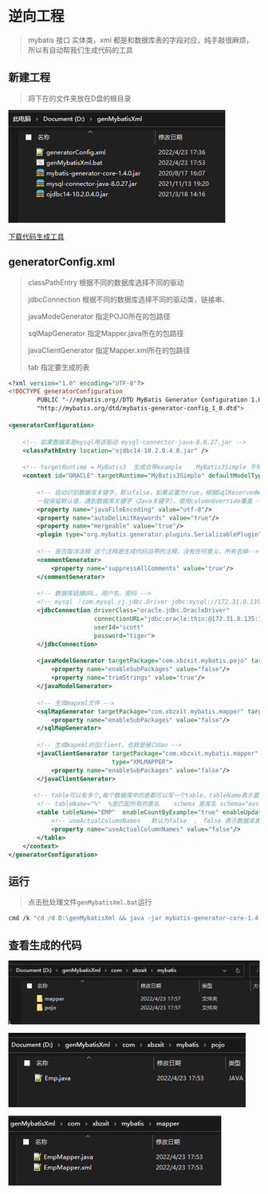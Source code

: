# 逆向工程

> mybatis 接口 实体类，xml 都是和数据库表的字段对应，纯手敲很麻烦，所以有自动帮我们生成代码的工具

## 新建工程

> 将下在的文件夹放在D盘的根目录

![image.png](./assets/1650708087559-image.png)

[下载代码生成工具](https://pan.baidu.com/s/1GA5Q73_A-0fqSNOyruDWAA?pwd=f2ng)

## generatorConfig.xml

> classPathEntry 根据不同的数据库选择不同的驱动
>
> jdbcConnection 根据不同的数据库选择不同的驱动类，链接串、
>
> javaModeGenerator 指定POJO所在的包路径
>
> sqlMapGenerator  指定Mapper.java所在的包路径
>
> javaClientGenerator  指定Mapper.xml所在的包路径
>
> tab 指定要生成的表

```xml
<?xml version="1.0" encoding="UTF-8"?>
<!DOCTYPE generatorConfiguration
        PUBLIC "-//mybatis.org//DTD MyBatis Generator Configuration 1.0//EN"
        "http://mybatis.org/dtd/mybatis-generator-config_1_0.dtd">

<generatorConfiguration>
  
    <!-- 如果数据库是mysql用该驱动 mysql-connector-java-8.0.27.jar -->
    <classPathEntry location="ojdbc14-10.2.0.4.0.jar" />

    <!-- targetRuntime = MyBatis3  生成会带example    MyBatis3Simple 不带example  -->
    <context id="ORACLE" targetRuntime="MyBatis3Simple" defaultModelType="flat">

        <!-- 自动识别数据库关键字，默认false，如果设置为true，根据SqlReservedWords中定义的关键字列表；
        一般保留默认值，遇到数据库关键字（Java关键字），使用columnOverride覆盖 -->
        <property name="javaFileEncoding" value="utf-8"/>
        <property name="autoDelimitKeywords" value="true"/>
        <property name="mergeable" value="true"/>
        <plugin type="org.mybatis.generator.plugins.SerializablePlugin"/>

        <!-- 是否取消注释 这个注释是生成代码自带的注释，没有任何意义，所有去掉-->
        <commentGenerator>
            <property name="suppressAllComments" value="true"/>
        </commentGenerator>
  
		<!-- 数据库链接URL、用户名、密码 -->
        <!-- mysql ：com.mysql.cj.jdbc.Driver jdbc:mysql://172.31.0.135:3306/mybatis_mysql -->
        <jdbcConnection driverClass="oracle.jdbc.OracleDriver"
                        connectionURL="jdbc:oracle:thin:@172.31.0.135:1521/orcl"
                        userId="scott"
                        password="tiger">
        </jdbcConnection>

        <javaModelGenerator targetPackage="com.xbzxit.mybatis.pojo" targetProject="./">
            <property name="enableSubPackages" value="false"/>
            <property name="trimStrings" value="true"/>
        </javaModelGenerator>

        <!-- 生成mapxml文件 -->
        <sqlMapGenerator targetPackage="com.xbzxit.mybatis.mapper" targetProject="./">
            <property name="enableSubPackages" value="false"/>
        </sqlMapGenerator>

        <!-- 生成mapxml对应client，也就是接口dao -->
        <javaClientGenerator targetPackage="com.xbzxit.mybatis.mapper" targetProject="./"
                             type="XMLMAPPER">
            <property name="enableSubPackages" value="false"/>
        </javaClientGenerator>

       <!-- table可以有多个,每个数据库中的表都可以写一个table，tableName表示要匹配的数据库表,也可以在tableName属性中通过使用%通配符来匹配所有数据库表,只有匹配的表才会自动生成文件 -->
        <!-- tableName="%"  %是匹配所有的表名    schema 是库名 schema="exchangeDb"-->
        <table tableName="EMP"  enableCountByExample="true" enableUpdateByExample="true" enableDeleteByExample="true" enableSelectByExample="true" selectByExampleQueryId="true" >
            <!-- useActualColumnNames   默认为false  ， false 表示数据库表名、字段使用下划线组成， 默认生成驼峰 ；  true  如果是true 表示生成java类和数据一模一样 （切记：设计数据库不用匈牙利命名和下划线汇合使用） -->
            <property name="useActualColumnNames" value="false"/>
        </table>
    </context>
</generatorConfiguration>
```

## 运行

> 点击批处理文件`genMybatisXml.bat`运行

```bash
cmd /k "cd /d D:\genMybatisXml && java -jar mybatis-generator-core-1.4.0.jar -configfile generatorConfig.xml -overwrite"
```

## 查看生成的代码

![image.png](./assets/1650708010587-image.png)

![image.png](./assets/1650708056736-image.png)

![image.png](./assets/1650708067198-image.png)
